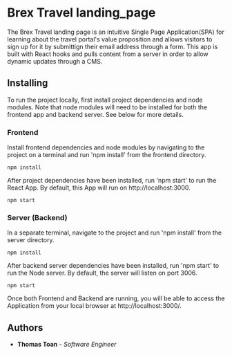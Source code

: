 # Brex Travel landing_page

The Brex Travel landing page is an intuitive Single Page Application(SPA) for learning about the travel portal's value proposition and allows visitors to sign up for it by submittign their email address through a form. This app is built with React hooks and pulls content from a server in order to allow dynamic updates through a CMS.

## Installing

To run the project locally, first install project dependencies and node modules. Note that node modules will need to be installed for both the frontend app and backend server. See below for more details.

### Frontend

Install frontend dependencies and node modules by navigating to the project on a terminal and run 'npm install' from the frontend directory.

```
npm install
```

After project dependencies have been installed, run 'npm start' to run the React App. By default, this App will run on http://localhost:3000. 

```
npm start
```

### Server (Backend)

In a separate terminal, navigate to the project and run 'npm install' from the server directory.

```
npm install
```

After backend server dependencies have been installed, run 'npm start' to run the Node server. By default, the server will listen on port 3006. 

```
npm start
```

Once both Frontend and Backend are running, you will be able to access the Application from your local browser at http://localhost:3000/.

## Authors

* **Thomas Toan** - *Software Engineer* 

